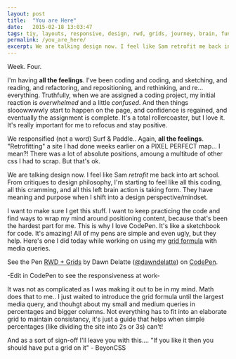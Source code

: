 ```yaml
---
layout: post
title:  "You are Here"
date:   2015-02-18 13:03:47
tags: tiy, layouts, responsive, design, rwd, grids, journey, brain, function
permalink: /you_are_here/
excerpt: We are talking design now. I feel like Sam retrofit me back into art school. From critiques to design philosophy, I'm starting to feel like all this coding, all this cramming, and all this left brain action is taking form. They have meaning and purpose when I shift into a design perspective/mindset...
---
```


Week. Four. 

I'm having **all the feelings**. I've been coding and coding, and sketching, and reading, and refactoring, and repositioning, and rethinking, and re... everything. Truthfully, when we are assigned a coding project, my initial reaction is _overwhelmed_ and a little _confused_. And then things slooowwwwly start to happen on the page, and confidence is regained, and eventually the assignment is complete. It's a total rollercoaster, but I love it. It's really important for me to refocus and stay positive.  

We responsified (not a word) Surf & Paddle.. Again, **all the feelings**. "Retrofitting" a site I had done weeks earlier on a PIXEL PERFECT map... I mean?! There was a lot of absolute positions, amoung a multitude of other css I had to scrap. But that's ok. 

We are talking design now. I feel like Sam _retrofit_ me back into art school. From critiques to design philosophy, I'm starting to feel like all this coding, all this cramming, and all this left brain action is taking form. They have meaning and purpose when I shift into a design perspective/mindset. 

I want to make sure I get this stuff. I want to keep practicing the code and find ways to wrap my mind around positioning content, because that's been the hardest part for me. This is why I love CodePen. It's like a sketchbook for code. It's amazing! All of my pens are simple and even ugly, but they help. Here's one I did today while working on using my [grid formula](dawndelatte.github.io/grids/) with media queries. 


<p data-height="268" data-theme-id="12242" data-slug-hash="GgxExX" data-default-tab="result" data-user="dawndelatte" class='codepen'>See the Pen <a href='http://codepen.io/dawndelatte/pen/GgxExX/'>RWD + Grids</a> by Dawn Delatte (<a href='http://codepen.io/dawndelatte'>@dawndelatte</a>) on <a href='http://codepen.io'>CodePen</a>.</p>
<script async src="//assets.codepen.io/assets/embed/ei.js"></script>
-Edit in CodePen to see the responsiveness at work-

It was not as complicated as I was making it out to be in my mind. Math does that to me.. I just waited to introduce the grid formula until the largest media query, and thouhgt about my small and medium queries in percentages and bigger columns. Not everything has to fit into an elaborate grid to maintain consistancy, it's just a guide that helps when simple percentages (like dividing the site into 2s or 3s) can't! 

And as a sort of sign-off I'll leave you with this.... "If you like it then you should have put a grid on it" - BeyonCSS
 